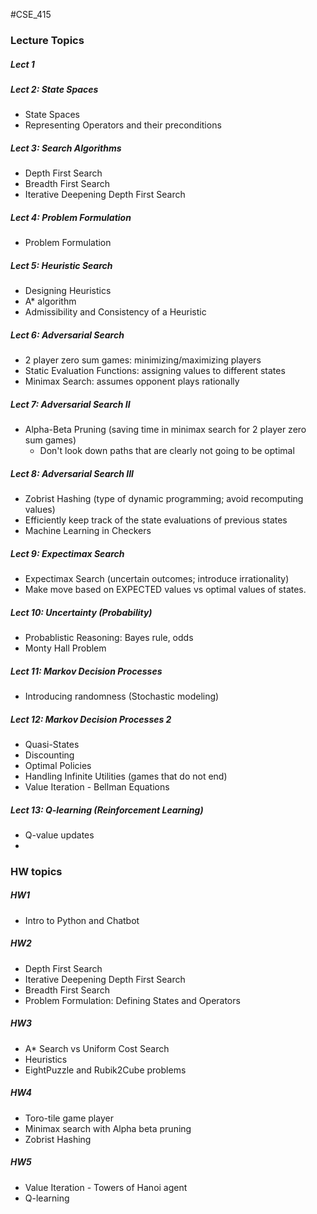 #CSE_415

### Lecture Topics

##### Lect 1


##### Lect 2: State Spaces
- State Spaces
- Representing Operators and their preconditions

##### Lect 3: Search Algorithms
- Depth First Search
- Breadth First Search 
- Iterative Deepening Depth First Search

##### Lect 4: Problem Formulation
- Problem Formulation


##### Lect 5: Heuristic Search
- Designing Heuristics
- A\* algorithm
- Admissibility and Consistency of a Heuristic


##### Lect 6: Adversarial Search
- 2 player zero sum games: minimizing/maximizing players
- Static Evaluation Functions: assigning values to different states
- Minimax Search: assumes opponent plays rationally

##### Lect 7: Adversarial Search II
- Alpha-Beta Pruning (saving time in minimax search for 2 player zero sum games)
	- Don't look down paths that are clearly not going to be optimal


##### Lect 8: Adversarial Search III
- Zobrist Hashing (type of dynamic programming; avoid recomputing values)
- Efficiently keep track of the state evaluations of previous states
- Machine Learning in Checkers

##### Lect 9: Expectimax Search
- Expectimax Search (uncertain outcomes; introduce irrationality)
- Make move based on EXPECTED values vs optimal values of states.

##### Lect 10: Uncertainty (Probability)
- Probablistic Reasoning: Bayes rule, odds
- Monty Hall Problem

##### Lect 11: Markov Decision Processes
- Introducing randomness (Stochastic modeling)

##### Lect 12: Markov Decision Processes 2
- Quasi-States
- Discounting
- Optimal Policies
- Handling Infinite Utilities (games that do not end)
- Value Iteration - Bellman Equations

##### Lect 13: Q-learning (Reinforcement Learning)
- Q-value updates
- 


### HW topics

##### HW1
- Intro to Python and Chatbot

##### HW2
- Depth First Search
- Iterative Deepening Depth First Search
- Breadth First Search
- Problem Formulation: Defining States and Operators

##### HW3
- A\* Search vs Uniform Cost Search
- Heuristics
- EightPuzzle and Rubik2Cube problems

##### HW4
- Toro-tile game player
- Minimax search with Alpha beta pruning
- Zobrist Hashing

##### HW5
- Value Iteration - Towers of Hanoi agent
- Q-learning
